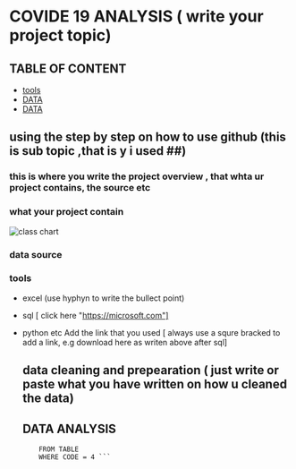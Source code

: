 # COVIDE 19 ANALYSIS ( write your project topic)
## TABLE OF CONTENT
- [tools](#tools)
- [DATA](#DATA)
- [DATA](#DATA)

## using the step by step on how to use github (this is sub topic ,that is y i used ##)

### this is where you write the project overview , that whta ur project contains, the source etc

 ### what your project contain
![class chart](https://github.com/Lyfgozon/DA-PRACTICE-PROJECT/assets/122414785/432b6369-5eef-4d3c-9992-cb0479ae4c6f)

 

 ### data source

 ### tools
 - excel (use hyphyn to write the bullect point)
 - sql [ click here "https://microsoft.com"]
 - python etc
   Add the link that you used [ always use a squre bracked to add a link, e.g download here as writen above after sql]

   ## data cleaning and prepearation ( just write or paste what you have written on how u cleaned the data)

   ## DATA ANALYSIS
   
   ``` SELECT *
       FROM TABLE
       WHERE CODE = 4 ```
